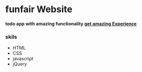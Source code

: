# funfair Website
#### todo app with amazing functionality [get amazing Experience]( https://touseef75.github.io/Todo-app/)
### skils
- HTML
- CSS
- javascript
- jQuery











